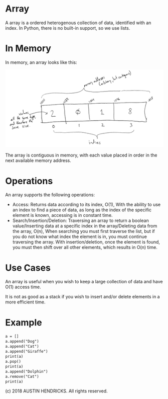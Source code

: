 # Array

A array is a ordered heterogenous collection of data, identified with an index. In Python, there is no built-in support, so we use lists.

# In Memory

In memory, an array looks like this:

![Image of an array in memory](images/array_memory.png)

The array is contiguous in memory, with each value placed in order in the next available memory address.

# Operations

An array supports the following operations:

* Access: Returns data according to its index, O(1), With the ability to use an index to find a piece of data, as long as the index of the specific element is known, accessing is in constant time.
* Search/Insertion/Deletion: Traversing an array to return a boolean value/Inserting data at a specific index in the array/Deleting data from the array, O(n), When searching you must first traverse the list, but if you do not know what index the element is in, you must continue traversing the array. With insertion/deletion, once the element is found, you must then shift over all other elements, which results in O(n) time.

# Use Cases

An array is useful when you wish to keep a large collection of data and have O(1) access time.

It is not as good as a stack if you wish to insert and/or delete elements in a more efficient time.

# Example

```
a = []
a.append("Dog")
a.append("Cat")
a.append("Giraffe")
print(a)
a.pop()
print(a)
a.append("Dolphin")
a.remove("Cat")
print(a)
```

(c) 2018 AUSTIN HENDRICKS. All rights reserved.
